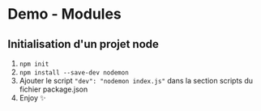 # Demo - Modules

## Initialisation d'un projet node
1. `npm init`
2. `npm install --save-dev nodemon `
3. Ajouter le script `"dev": "nodemon index.js"` dans la section scripts du fichier package.json
4. Enjoy :sparkles:
